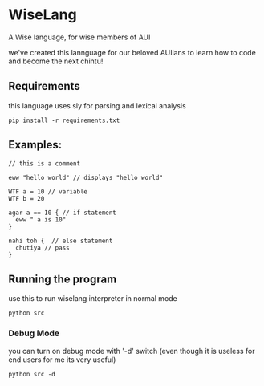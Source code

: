 # WiseLang
A Wise language, for wise members of AUI

we've created this lannguage for our beloved AUIians to learn how to code and become the next chintu!

## Requirements

this language uses sly for parsing and lexical analysis

```
pip install -r requirements.txt
```

## Examples:

```
// this is a comment

eww "hello world" // displays "hello world"

WTF a = 10 // variable
WTF b = 20

agar a == 10 { // if statement
  eww " a is 10"
}

nahi toh {  // else statement
  chutiya // pass
}
```

## Running the program

use this to run wiselang interpreter in normal mode
```
python src
```

### Debug Mode

you can turn on debug mode with '-d' switch
(even though it is useless for end users for me its very useful)

```
python src -d
```

